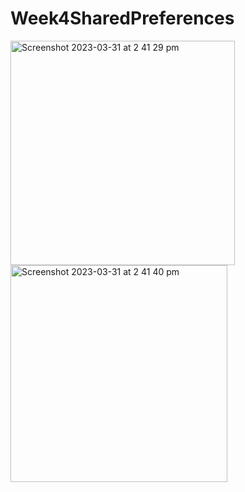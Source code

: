 # Week4SharedPreferences
<img width="359" alt="Screenshot 2023-03-31 at 2 41 29 pm" src="https://user-images.githubusercontent.com/109585801/229017275-3ad516e7-3f38-495f-9ecc-e7aef5efd1fa.png">
<img width="347" alt="Screenshot 2023-03-31 at 2 41 40 pm" src="https://user-images.githubusercontent.com/109585801/229017310-e5c4e449-a842-4307-a5c1-fa9afacbe2b2.png">

